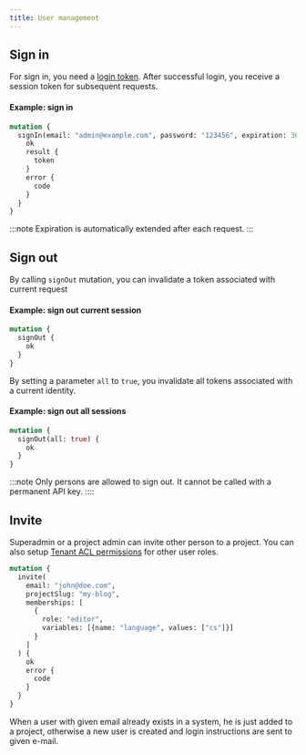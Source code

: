 ```yaml
---
title: User management
---
```


## Sign in

For sign in, you need a [login token](tenant/overview.md#authorization-tokens). After successful login, you receive a session token for subsequent requests.


#### Example: sign in
```graphql
mutation {
  signIn(email: "admin@example.com", password: "123456", expiration: 3600) {
    ok
    result {
      token
    }
    error {
      code
    }
  }
}
```

:::note
Expiration is automatically extended after each request.
:::

## Sign out

By calling `signOut` mutation, you can invalidate a token associated with current request


#### Example: sign out current session
```graphql
mutation {
  signOut {
    ok
  }
}
```

By setting a parameter `all` to `true`, you invalidate all tokens associated with a current identity. 

#### Example: sign out all sessions
```graphql
mutation {
  signOut(all: true) {
    ok
  }
}
``` 
:::note
Only persons are allowed to sign out. It cannot be called with a permanent API key.
::::

## Invite

Superadmin or a project admin can invite other person to a project. You can also setup [Tenant ACL permissions](/schema/acl.md#tenant-permissions) for other user roles.

```graphql
mutation {
  invite(
    email: "john@doe.com",
    projectSlug: "my-blog",
    memberships: [
      {
        role: "editor",
        variables: [{name: "language", values: ["cs"]}]
      }
    ]
  ) {
    ok
    error {
      code
    }
  }
}
```

When a user with given email already exists in a system, he is just added to a project, otherwise a new user is created and login instructions are sent to given e-mail.
